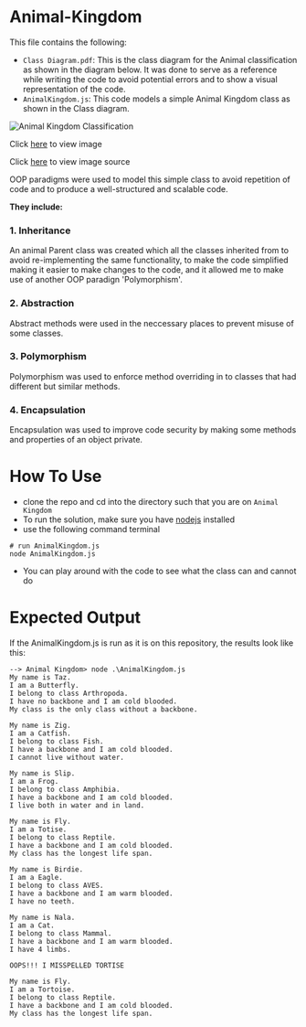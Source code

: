 # Animal-Kingdom

This file contains the following:
- `Class Diagram.pdf`: This is the class diagram for the Animal classification as shown in the diagram below. It was done to serve as a reference while writing the code to avoid potential errors and to show a visual representation of the code.
- `AnimalKingdom.js`: This code models a simple Animal Kingdom class as shown in the Class diagram.

![Animal Kingdom Classification](https://cdn1.byjus.com/wp-content/uploads/2019/04/Animal-Kingdom-Classification-of-Animal-Kingdom.png)

Click [here](https://cdn1.byjus.com/wp-content/uploads/2019/04/Animal-Kingdom-Classification-of-Animal-Kingdom.png) to view image

Click [here](https://byjus.com/biology/animal-kingdom/) to view image source

OOP paradigms were used to model this simple class to avoid repetition of code and to produce a well-structured and scalable code.

**They include:**

### 1. Inheritance

An animal Parent class was created which all the classes inherited from to avoid re-implementing the same functionality, to make the code simplified making it easier to make changes to the code, and it allowed me to make use of another OOP paradign 'Polymorphism'.

### 2. Abstraction

Abstract methods were used in the neccessary places to prevent misuse of some classes.

### 3. Polymorphism

Polymorphism was used to enforce method overriding in to classes that had different but similar methods.

### 4. Encapsulation

Encapsulation was used to improve code security by making some methods and properties of an object private.

# How To Use
- clone the repo and cd into the directory such that you are on `Animal Kingdom`
- To run the solution, make sure you have [nodejs](https://nodejs.org/) installed
- use the following command terminal
```
# run AnimalKingdom.js
node AnimalKingdom.js
```
- You can play around with the code to see what the class can and cannot do

# Expected Output
If the AnimalKingdom.js is run as it is on this repository, the results look like this:
```
--> Animal Kingdom> node .\AnimalKingdom.js
My name is Taz.
I am a Butterfly.
I belong to class Arthropoda.
I have no backbone and I am cold blooded.     
My class is the only class without a backbone.

My name is Zig.
I am a Catfish.
I belong to class Fish.
I have a backbone and I am cold blooded.
I cannot live without water.

My name is Slip.
I am a Frog.
I belong to class Amphibia.
I have a backbone and I am cold blooded.
I live both in water and in land.

My name is Fly.
I am a Totise.
I belong to class Reptile.
I have a backbone and I am cold blooded.
My class has the longest life span.

My name is Birdie.
I am a Eagle.
I belong to class AVES.
I have a backbone and I am warm blooded.
I have no teeth.

My name is Nala.
I am a Cat.
I belong to class Mammal.
I have a backbone and I am warm blooded.
I have 4 limbs.

OOPS!!! I MISSPELLED TORTISE

My name is Fly.
I am a Tortoise.
I belong to class Reptile.
I have a backbone and I am cold blooded.
My class has the longest life span.
```